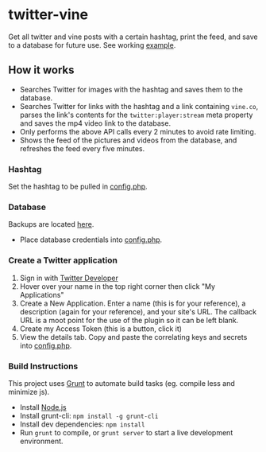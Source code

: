 twitter-vine
=======
Get all twitter and vine posts with a certain hashtag, print the feed, and save to a database for future use. See working [example](http://junit.co/twitter-vine/).

## How it works
- Searches Twitter for images with the hashtag and saves them to the database.
- Searches Twitter for links with the hashtag and a link containing ```vine.co```, parses the link's contents for the ```twitter:player:stream``` meta property and saves the mp4 video link to the database.
- Only performs the above API calls every 2 minutes to avoid rate limiting.
- Shows the feed of the pictures and videos from the database, and refreshes the feed every five minutes.

### Hashtag
Set the hashtag to be pulled in [config.php](https://github.com/jfrazelle/twitter-vine/tree/master/config.php).

### Database
Backups are located [here](https://github.com/jfrazelle/twitter-vine/tree/master/db).
- Place database credentials into [config.php](https://github.com/jfrazelle/twitter-vine/tree/master/config.php).

### Create a Twitter application
1. Sign in with [Twitter Developer](https://dev.twitter.com/)
2. Hover over your name in the top right corner then click "My Applications"
3. Create a New Application. Enter a name (this is for your reference), a description (again for your reference), and your site's URL. The callback URL is a moot point for the use of the plugin so it can be left blank.
4. Create my Access Token (this is a button, click it)
5. View the details tab. Copy and paste the correlating keys and secrets into [config.php](https://github.com/jfrazelle/twitter-vine/tree/master/config.php).

### Build Instructions
This project uses [Grunt](http://gruntjs.com) to automate build tasks (eg. compile less and minimize js).
- Install [Node.js](http://nodejs.org)
- Install grunt-cli: `npm install -g grunt-cli`
- Install dev dependencies: `npm install`
- Run `grunt` to compile, or `grunt server` to start a live development environment.

